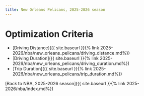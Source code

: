 ```yaml
---
title: New Orleans Pelicans, 2025-2026 season
---
```


# Optimization Criteria
- [Driving Distance]({{ site.baseurl }}{% link 2025-2026/nba/new_orleans_pelicans/driving_distance.md%})
- [Driving Duration]({{ site.baseurl }}{% link 2025-2026/nba/new_orleans_pelicans/driving_duration.md%})
- [Trip Duration]({{ site.baseurl }}{% link 2025-2026/nba/new_orleans_pelicans/trip_duration.md%})

[Back to NBA, 2025-2026 season]({{ site.baseurl }}{% link 2025-2026/nba/index.md%})
